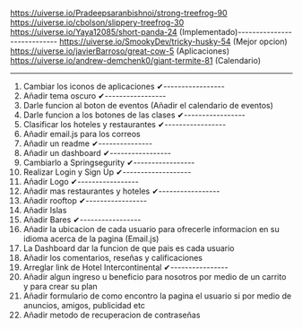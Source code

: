 https://uiverse.io/Pradeepsaranbishnoi/strong-treefrog-90
https://uiverse.io/cbolson/slippery-treefrog-30
https://uiverse.io/Yaya12085/short-panda-24 (Implementado)----------------------------
https://uiverse.io/SmookyDev/tricky-husky-54 (Mejor opcion)
https://uiverse.io/javierBarroso/great-cow-5 (Aplicaciones)
https://uiverse.io/andrew-demchenk0/giant-termite-81 (Calendario)
____________________________________________________________
1. Cambiar los iconos de aplicaciones ✔-----------------
2. Añadir tema oscuro ✔-----------------
3. Darle funcion al boton de eventos (Añadir el calendario de eventos)
4. Darle funcion a los botones de las clases ✔-----------------
5. Clasificar los hoteles y restaurantes ✔-----------------
6. Añadir email.js para los correos
7. Añadir un readme ✔---------------
8. Añadir un dashboard ✔-----------------
9. Cambiarlo a Springsegurity ✔-----------------
10. Realizar Login y Sign Up ✔-------------------
11. Añadir Logo ✔-----------------
12. Añadir mas restaurantes y hoteles ✔-----------------
13. Añadir rooftop ✔-----------------
14. Añadir Islas 
15. Añadir Bares ✔-----------------
16. Añadir la ubicacion de cada usuario para ofrecerle informacion en su idioma acerca de la pagina (Email.js)
17. La Dashboard dar la funcion de que pais es cada usuario
18. Añadir los comentarios, reseñas y calificaciones
19. Arreglar link de Hotel Intercontinental ✔----------------
20. Añadir algun ingreso u beneficio para nosotros por medio de un carrito y para crear su plan 
21. Añadir formulario de como encontro la pagina el usuario si por medio de anuncios, amigos, publicidad etc
22. Añadir metodo de recuperacion de contraseñas 
